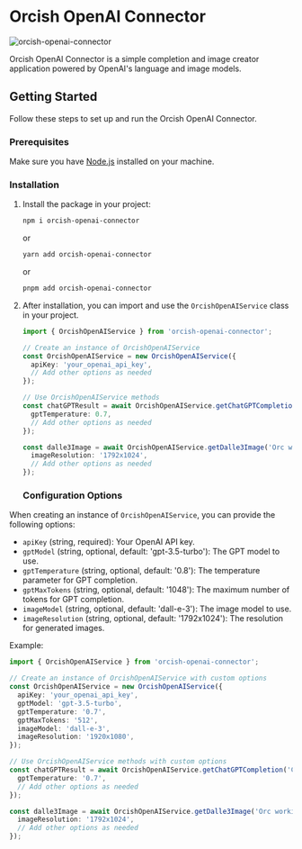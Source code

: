 # Orcish OpenAI Connector

![orcish-openai-connector](https://github.com/TheOrcDev/orcish-openai-connector/assets/7549148/d505215b-7e22-44b2-84b1-4bdb12709212)

Orcish OpenAI Connector is a simple completion and image creator application powered by OpenAI's language and image models.

## Getting Started

Follow these steps to set up and run the Orcish OpenAI Connector.

### Prerequisites

Make sure you have [Node.js](https://nodejs.org/) installed on your machine.

### Installation

1. Install the package in your project:

    ```bash
    npm i orcish-openai-connector
    ```

    or

    ```bash
    yarn add orcish-openai-connector
    ```

    or

    ```bash
    pnpm add orcish-openai-connector
    ```

2. After installation, you can import and use the `OrcishOpenAIService` class in your project.

    ```typescript
    import { OrcishOpenAIService } from 'orcish-openai-connector';

    // Create an instance of OrcishOpenAIService
    const OrcishOpenAIService = new OrcishOpenAIService({
      apiKey: 'your_openai_api_key',
      // Add other options as needed
    });

    // Use OrcishOpenAIService methods
    const chatGPTResult = await OrcishOpenAIService.getChatGPTCompletion('Cool orcish name', {
      gptTemperature: 0.7,
      // Add other options as needed
    });

    const dalle3Image = await OrcishOpenAIService.getDalle3Image('Orc working on a computer', {
      imageResolution: '1792x1024',
      // Add other options as needed
    });
    ```

    ### Configuration Options

When creating an instance of `OrcishOpenAIService`, you can provide the following options:

- `apiKey` (string, required): Your OpenAI API key.
- `gptModel` (string, optional, default: 'gpt-3.5-turbo'): The GPT model to use.
- `gptTemperature` (string, optional, default: '0.8'): The temperature parameter for GPT completion.
- `gptMaxTokens` (string, optional, default: '1048'): The maximum number of tokens for GPT completion.
- `imageModel` (string, optional, default: 'dall-e-3'): The image model to use.
- `imageResolution` (string, optional, default: '1792x1024'): The resolution for generated images.

Example:

```typescript
import { OrcishOpenAIService } from 'orcish-openai-connector';

// Create an instance of OrcishOpenAIService with custom options
const OrcishOpenAIService = new OrcishOpenAIService({
  apiKey: 'your_openai_api_key',
  gptModel: 'gpt-3.5-turbo',
  gptTemperature: '0.7',
  gptMaxTokens: '512',
  imageModel: 'dall-e-3',
  imageResolution: '1920x1080',
});

// Use OrcishOpenAIService methods with custom options
const chatGPTResult = await OrcishOpenAIService.getChatGPTCompletion('Cool orcish name', {
  gptTemperature: '0.7',
  // Add other options as needed
});

const dalle3Image = await OrcishOpenAIService.getDalle3Image('Orc working on a computer', {
  imageResolution: '1792x1024',
  // Add other options as needed
});
```
